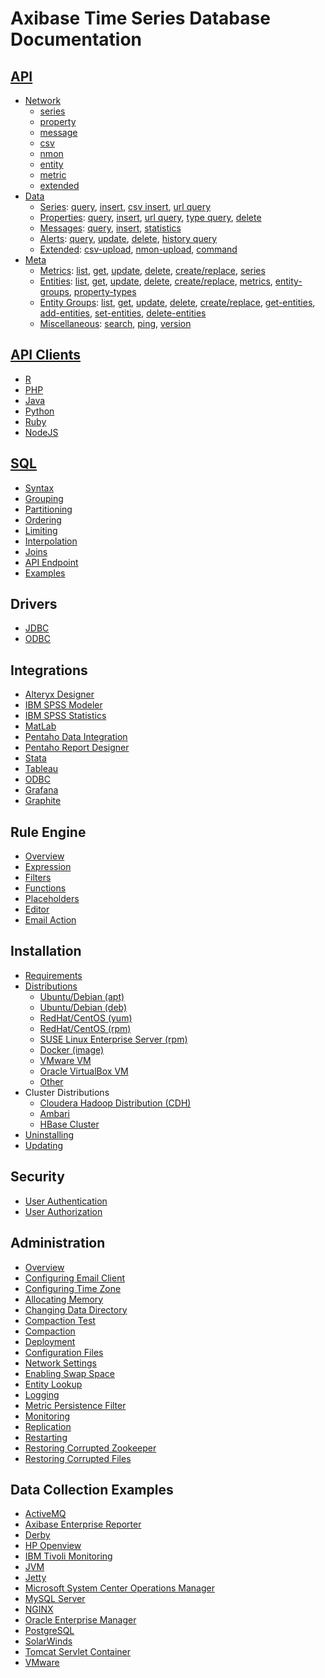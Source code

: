 # Axibase Time Series Database Documentation

## [API](api)

  * [Network](api/network#network-api)
    * [series](api/network/series.md)
    * [property](api/network/property.md)
    * [message](api/network/message.md)
    * [csv](api/network/csv.md)
    * [nmon](api/network/nmon.md)
    * [entity](api/network/entity.md)  
    * [metric](api/network/metric.md)
    * [extended](api/network/extended-commands.md)
  * [Data](api/data#overview)
    * [Series](api/data/series/README.md): [query](api/data/series/query.md), [insert](api/data/series/insert.md), [csv insert](api/data/series/csv-insert.md), [url query](api/data/series/url-query.md)
    * [Properties](api/data/properties/README.md): [query](api/data/properties/query.md), [insert](api/data/properties/insert.md), [url query](api/data/properties/url-query.md), [type query](api/data/properties/type-query.md), [delete](api/data/properties/delete.md)
    * [Messages](api/data/messages/README.md): [query](api/data/messages/query.md), [insert](api/data/messages/insert.md), [statistics](api/data/messages/stats-query.md)
    * [Alerts](api/data/alerts/README.md): [query](api/data/alerts/query.md), [update](api/data/alerts/update.md), [delete](api/data/alerts/delete.md), [history query](api/data/alerts/history-query.md)
    * [Extended](api/data/ext/README.md): [csv-upload](api/data/ext/csv-upload.md), [nmon-upload](api/data/ext/nmon-upload.md), [command](api/data/ext/command.md)
  * [Meta](api/meta#overview)
    * [Metrics](api/meta/metric/README.md): [list](api/meta/metric/list.md), [get](api/meta/metric/get.md), [update](api/meta/metric/update.md), [delete](api/meta/metric/delete.md), [create/replace](api/meta/metric/create-or-replace.md), [series](api/meta/metric/series.md)
    * [Entities](api/meta/entity/README.md): [list](api/meta/entity/list.md), [get](api/meta/entity/get.md), [update](api/meta/entity/update.md), [delete](api/meta/entity/delete.md), [create/replace](api/meta/entity/create-or-replace.md), [metrics](api/meta/entity/metrics.md), [entity-groups](api/meta/entity/entity-groups.md), [property-types](api/meta/entity/property-types.md)
    * [Entity Groups](api/meta/entity-group/README.md): [list](api/meta/entity-group/list.md), [get](api/meta/entity-group/get.md), [update](api/meta/entity-group/update.md), [delete](api/meta/entity-group/delete.md), [create/replace](api/meta/entity-group/create-or-replace.md), [get-entities](api/meta/entity-group/get-entities.md), [add-entities](api/meta/entity-group/add-entities.md), [set-entities](api/meta/entity-group/set-entities.md), [delete-entities](api/meta/entity-group/delete-entities.md)
    * [Miscellaneous](api/meta/misc/README.md): [search](api/meta/misc/search.md), [ping](api/meta/misc/ping.md), [version](api/meta/misc/version.md)

## [API Clients](api#api-clients)

  * [R](https://github.com/axibase/atsd-api-r)
  * [PHP](https://github.com/axibase/atsd-api-php)
  * [Java](https://github.com/axibase/atsd-api-java)
  * [Python](https://github.com/axibase/atsd-api-python)
  * [Ruby](https://github.com/axibase/atsd-api-ruby)
  * [NodeJS](https://github.com/axibase/atsd-api-nodejs)

## [SQL](api/sql#overview)

  * [Syntax](api/sql#syntax)
  * [Grouping](api/sql#grouping)
  * [Partitioning](api/sql#partitioning)
  * [Ordering](api/sql#ordering)
  * [Limiting](api/sql#limiting)
  * [Interpolation](api/sql#interpolation)
  * [Joins](api/sql#joins)
  * [API Endpoint](api/sql/api.md#sql-query-api-endpoint)
  * [Examples](api/sql#examples)

## Drivers

  * [JDBC](https://github.com/axibase/atsd-jdbc)
  * [ODBC](integration/odbc/README.md)
  
## Integrations

  * [Alteryx Designer](integration/alteryx/README.md)
  * [IBM SPSS Modeler](integration/spss/modeler/README.md)
  * [IBM SPSS Statistics](integration/spss/statistics/README.md)
  * [MatLab](integration/matlab/README.md)
  * [Pentaho Data Integration](integration/pentaho/data-integration/README.md)
  * [Pentaho Report Designer](integration/pentaho/report-designer/README.md)  
  * [Stata](integration/stata/README.md)
  * [Tableau](integration/tableau/README.md)
  * [ODBC](integration/odbc/README.md)
  * [Grafana](https://github.com/axibase/grafana-data-source)
  * [Graphite](https://github.com/axibase/atsd/tree/master/integration/graphite)

## Rule Engine

  * [Overview](rule-engine/README.md)
  * [Expression](rule-engine/expression.md)
  * [Filters](rule-engine/filters.md)
  * [Functions](rule-engine/functions.md)
  * [Placeholders](rule-engine/placeholders.md)
  * [Editor](rule-engine/editor.md)
  * [Email Action](rule-engine/email-action.md)

## Installation

  * [Requirements](administration/requirements.md)
  * [Distributions](installation/#installation-guides)
    * [Ubuntu/Debian (apt)](installation/ubuntu-debian-apt.md)
    * [Ubuntu/Debian  (deb)](installation/ubuntu-debian-deb.md)
    * [RedHat/CentOS (yum)](installation/redhat-centos-yum.md)
    * [RedHat/CentOS (rpm)](installation/redhat-centos-rpm.md)
    * [SUSE Linux Enterprise Server (rpm)](installation/sles-rpm.md)
    * [Docker (image)](installation/docker.md)
    * [VMware VM](installation/vmware-esxi-server-vsphere.md)
    * [Oracle VirtualBox VM](installation/virtualbox.md)
    * [Other](installation/other-distributions.md)
  * Cluster Distributions
    * [Cloudera Hadoop Distribution (CDH)](installation/cloudera.md)  	
    * [Ambari](installation/ambari.md)	  
    * [HBase Cluster](installation/hbase-cluster.md)
  * [Uninstalling](administration/uninstalling.md)
  * [Updating](administration/update.md)   

## Security

* [User Authentication](administration/user-authentication.md)
* [User Authorization](administration/user-authorization.md)

## Administration

  * [Overview](administration#administration)
  * [Configuring Email Client](administration/setting-up-email-client.md)
  * [Configuring Time Zone](administration/timezone.md)
  * [Allocating Memory](administration/allocating-memory.md)
  * [Changing Data Directory](administration/changing-data-directory.md)
  * [Compaction Test](administration/compaction-test.md)
  * [Compaction](administration/compaction.md)
  * [Deployment](administration/deployment.md)
  * [Configuration Files](administration/editing-configuration-files.md)
  * [Network Settings](administration/networking-settings.md)  
  * [Enabling Swap Space](administration/enabling-swap-space.md)
  * [Entity Lookup](administration/entity-lookup.md)
  * [Logging](administration/logging.md)
  * [Metric Persistence Filter](administration/metric-persistence-filter.md)
  * [Monitoring](administration/monitoring.md)
  * [Replication](administration/replication.md)
  * [Restarting](administration/restarting.md)
  * [Restoring Corrupted Zookeeper](administration/corrupted-zookeeper.md)
  * [Restoring Corrupted Files](administration/corrupted-file-recovery.md)

## Data Collection Examples

  * [ActiveMQ](integration/activemq#monitoring-activemq-with-atsd)
  * [Axibase Enterprise Reporter](integration/aer#atsd-adapter)
  * [Derby](https://github.com/axibase/axibase-collector/blob/master/jobs/examples/derby#overview)
  * [HP Openview](https://github.com/axibase/axibase-collector/blob/master/jobs/examples/hp-openview#overview)
  * [IBM Tivoli Monitoring](integration/itm#ibm-tivoli-monitoring)
  * [JVM](https://github.com/axibase/axibase-collector/blob/master/jobs/examples/jvm#overview)
  * [Jetty](https://github.com/axibase/axibase-collector/blob/master/jobs/examples/jetty#overview)
  * [Microsoft System Center Operations Manager](https://github.com/axibase/axibase-collector/blob/master/jobs/examples/scom#overview)
  * [MySQL Server](https://github.com/axibase/axibase-collector/blob/master/jobs/examples/mysql#overview)
  * [NGINX](https://github.com/axibase/axibase-collector/blob/master/jobs/examples/nginx#overview)
  * [Oracle Enterprise Manager](https://github.com/axibase/axibase-collector/blob/master/jobs/examples/oracle-enterprise-manager#overview)
  * [PostgreSQL](https://github.com/axibase/axibase-collector/blob/master/jobs/examples/postgres#overview)
  * [SolarWinds](https://github.com/axibase/axibase-collector/blob/master/jobs/examples/solarwinds#overview)
  * [Tomcat Servlet Container](https://github.com/axibase/axibase-collector/blob/master/jobs/examples/tomcat#overview)
  * [VMware](https://github.com/axibase/axibase-collector/blob/master/jobs/examples/vmware#overview)
